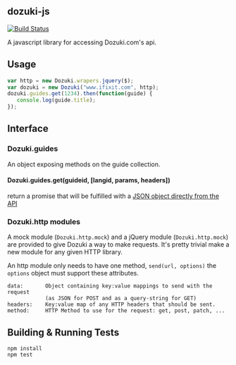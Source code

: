 ## dozuki-js

[![Build
Status](https://travis-ci.org/danielbeardsley/dozuki-js.png)](https://travis-ci.org/danielbeardsley/dozuki-js)

A javascript library for accessing Dozuki.com's api.

## Usage

```js
var http = new Dozuki.wrapers.jquery($);
var dozuki = new Dozuki("www.ifixit.com", http);
dozuki.guides.get(1234).then(function(guide) {
   console.log(guide.title);
});
```

## Interface

### Dozuki.guides
An object exposing methods on the guide collection.

#### Dozuki.guides.get(guideid, [langid, params, headers])
return a promise that will be fulfilled with a [JSON object directly from the
API](https://www.ifixit.com/api/2.0/doc/Guides#get-a-guide)

### Dozuki.http modules
A mock module (`Dozuki.http.mock`) and a jQuery module (`Dozuki.http.mock`) are
provided to give Dozuki a way to make requests. It's pretty trivial make a new
module for any given HTTP library.

An http module only needs to have one method, `send(url, options)`
the `options` object must support these attributes.

    data:       Object containing key:value mappings to send with the request
                (as JSON for POST and as a query-string for GET)
    headers:    Key:value map of any HTTP headers that should be sent.
    method:     HTTP Method to use for the request: get, post, patch, ...


## Building & Running Tests

```
npm install
npm test
```
